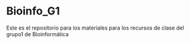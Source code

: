 # Bioinfo_G1
Este es el repositorio para los materiales para los recursos de clase del grupo1 de Bioinformática
